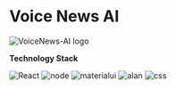 # Voice News AI

![VoiceNews-AI logo](https://github.com/Swetha5021/VoiceNews-AI/assets/110710815/7ce5b4b6-26bf-48ac-999e-b7c81806ebd7)

**Technology Stack**

![React](https://github.com/Swetha5021/VoiceNews-AI/assets/110710815/b6b4c157-e807-4b28-af6b-9014255190ba)      ![node](https://github.com/Swetha5021/VoiceNews-AI/assets/110710815/694543be-b36f-4ba2-8a47-ceead1a27819)      ![materialui](https://github.com/Swetha5021/VoiceNews-AI/assets/110710815/7dcdeee9-509b-49c7-a323-3fc4a6eea0cb)      ![alan](https://github.com/Swetha5021/VoiceNews-AI/assets/110710815/d0eb40b0-d229-436c-a35f-3fc227104134)      ![css](https://github.com/Swetha5021/VoiceNews-AI/assets/110710815/d39e1a78-c4a6-48e6-b8ae-fb3304471e09)






